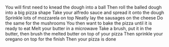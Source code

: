 You will first need to knead the dough into a ball
Then roll the balled dough into a big pizza shape
Take your alfredo sauce and spread it onto the dough
Sprinkle lots of mozzarela on top
Neatly lay the sausages on the cheese
Do the same for the mushrooms
You then want to bake the pizza until it is ready to eat
Melt your butter in a microwave
Take a brush, put it in the butter, then brush the melted butter on top of your pizza
Then sprinkle your oregano on top for the finish
Then your pizza is done
